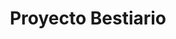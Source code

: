 ---
title: Proyecto Bestiario
description: Conjunto de relatos cortos independientes que suceden en el mismo universo, cuyo nexo son los animales y criaturas alrededor de los cuáles gira cada historia
goal: 25000
current: 14298
nanowrimo: https://nanowrimo.org/participants/elena-torro/projects/proyecto-bestiario
status: En proceso
curiosities:
  - Algunos de esos relatos están publicados en esta web 👀
  - Esos relatos no estaban pensados para formar parte de una antología, ¡pero surgió así!
  - Se titulará "Señoras galácticas buscan bestias cósmicas"
  - Quiero autopublicarlo antes del NaNoWriMo 2022
tags:
  - wip
order: 1
---